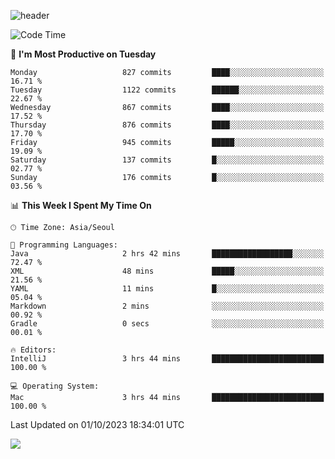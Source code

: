 ![header](https://capsule-render.vercel.app/api?type=Egg&color=timeAuto&height=300&section=header&text=PoPo&fontSize=90&animation=fadeIn)

  <!--START_SECTION:waka-->
![Code Time](http://img.shields.io/badge/Code%20Time-1%2C218%20hrs%2057%20mins-blue)

📅 **I'm Most Productive on Tuesday** 

```text
Monday                   827 commits         ████░░░░░░░░░░░░░░░░░░░░░   16.71 % 
Tuesday                  1122 commits        ██████░░░░░░░░░░░░░░░░░░░   22.67 % 
Wednesday                867 commits         ████░░░░░░░░░░░░░░░░░░░░░   17.52 % 
Thursday                 876 commits         ████░░░░░░░░░░░░░░░░░░░░░   17.70 % 
Friday                   945 commits         █████░░░░░░░░░░░░░░░░░░░░   19.09 % 
Saturday                 137 commits         █░░░░░░░░░░░░░░░░░░░░░░░░   02.77 % 
Sunday                   176 commits         █░░░░░░░░░░░░░░░░░░░░░░░░   03.56 % 
```


📊 **This Week I Spent My Time On** 

```text
🕑︎ Time Zone: Asia/Seoul

💬 Programming Languages: 
Java                     2 hrs 42 mins       ██████████████████░░░░░░░   72.47 % 
XML                      48 mins             █████░░░░░░░░░░░░░░░░░░░░   21.56 % 
YAML                     11 mins             █░░░░░░░░░░░░░░░░░░░░░░░░   05.04 % 
Markdown                 2 mins              ░░░░░░░░░░░░░░░░░░░░░░░░░   00.92 % 
Gradle                   0 secs              ░░░░░░░░░░░░░░░░░░░░░░░░░   00.01 % 

🔥 Editors: 
IntelliJ                 3 hrs 44 mins       █████████████████████████   100.00 % 

💻 Operating System: 
Mac                      3 hrs 44 mins       █████████████████████████   100.00 % 
```


 Last Updated on 01/10/2023 18:34:01 UTC
<!--END_SECTION:waka-->



<img src="https://capsule-render.vercel.app/api?type=Egg&color=timeAuto&height=300&section=footer&text=PoPo&fontSize=90&animation=fadeIn&reversal=true" />

